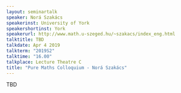 ```yaml
---
layout: seminartalk
speaker: Norá Szakács
speakerinst: University of York
speakershortinst: York
speakerurl: http://www.math.u-szeged.hu/~szakacs/index_eng.html
talktitle: TBD
talkdate: Apr 4 2019
talkterm: "2019S2"
talktime: "16.00"
talkplace: Lecture Theatre C
title: "Pure Maths Colloquium - Norá Szakács"
---
```


TBD